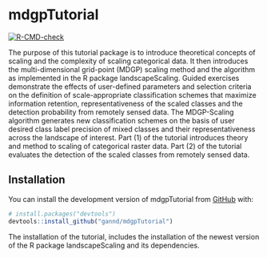 
<!-- README.md is generated from README.Rmd. Please edit that file -->

# mdgpTutorial

<!-- badges: start -->

[![R-CMD-check](https://github.com/gannd/mdgpTutorial/actions/workflows/R-CMD-check.yaml/badge.svg)](https://github.com/gannd/mdgpTutorial/actions/workflows/R-CMD-check.yaml)
<!-- badges: end -->

The purpose of this tutorial package is to introduce theoretical
concepts of scaling and the complexity of scaling categorical data. It
then introduces the multi-dimensional grid-point (MDGP) scaling method
and the algorithm as implemented in the R package landscapeScaling.
Guided exercises demonstrate the effects of user-defined parameters and
selection criteria on the definition of scale-appropriate classification
schemes that maximize information retention, representativeness of the
scaled classes and the detection probability from remotely sensed data.
The MDGP-Scaling algorithm generates new classification schemes on the
basis of user desired class label precision of mixed classes and their
representativeness across the landscape of interest. Part (1) of the
tutorial introduces theory and method to scaling of categorical raster
data. Part (2) of the tutorial evaluates the detection of the scaled
classes from remotely sensed data.

## Installation

You can install the development version of mdgpTutorial from
[GitHub](https://github.com/) with:

``` r
# install.packages("devtools")
devtools::install_github("gannd/mdgpTutorial")
```

The installation of the tutorial, includes the installation of the
newest version of the R package landscapeScaling and its dependencies.
